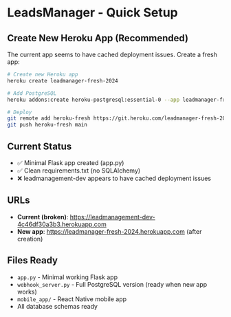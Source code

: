 # LeadsManager - Quick Setup

## Create New Heroku App (Recommended)

The current app seems to have cached deployment issues. Create a fresh app:

```bash
# Create new Heroku app
heroku create leadmanager-fresh-2024

# Add PostgreSQL
heroku addons:create heroku-postgresql:essential-0 --app leadmanager-fresh-2024

# Deploy
git remote add heroku-fresh https://git.heroku.com/leadmanager-fresh-2024.git
git push heroku-fresh main
```

## Current Status

- ✅ Minimal Flask app created (app.py)
- ✅ Clean requirements.txt (no SQLAlchemy)
- ❌ leadmanagement-dev appears to have cached deployment issues

## URLs

- **Current (broken)**: https://leadmanagement-dev-4c46df30a3b3.herokuapp.com
- **New app**: https://leadmanager-fresh-2024.herokuapp.com (after creation)

## Files Ready

- `app.py` - Minimal working Flask app
- `webhook_server.py` - Full PostgreSQL version (ready when new app works)
- `mobile_app/` - React Native mobile app
- All database schemas ready